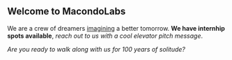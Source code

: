 ## Welcome to MacondoLabs

We are a crew of dreamers [imagining](https://youtu.be/-jbTCyvKAKo) a better tomorrow. **We have internhip spots available**, *reach out to us with a cool elevator pitch message*.

*Are you ready to walk along with us for 100 years of solitude?*
